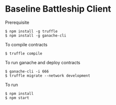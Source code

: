 # Baseline Battleship Client

Prerequisite
```
$ npm install -g truffle
$ npm install -g ganache-cli
```

To compile contracts
```
$ truffle compile
```

To run ganache and deploy contracts
```
$ ganache-cli -i 666
$ truffle migrate --network development
```


To run
```
$ npm install
$ npm start
```